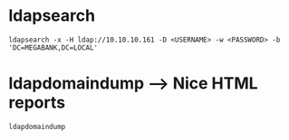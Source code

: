 # ldapsearch
`ldapsearch -x -H ldap://10.10.10.161 -D <USERNAME> -w <PASSWORD> -b 'DC=MEGABANK,DC=LOCAL'`

# ldapdomaindump --> Nice HTML reports
`ldapdomaindump`